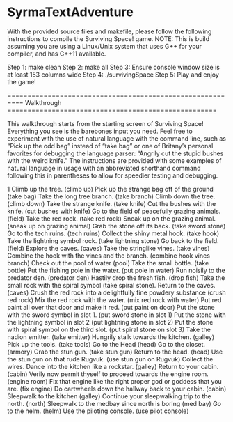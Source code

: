# SyrmaTextAdventure

With the provided source files and makefile, please follow the following instructions to compile the Surviving Space! game.
NOTE: This is build assuming you are using a Linux/Unix system that uses G++ for your compiler, and has C++11 available. 

Step 1: make clean
Step 2: make all
Step 3: Ensure console window size is at least 153 columns wide
Step 4: ./survivingSpace
Step 5: Play and enjoy the game!

========================================================== Walkthrough ====================================================

This walkthrough starts from the starting screen of Surviving Space! Everything you see is the barebones input you need. 
Feel free to experiment with the use of natural language with the command line, such as “Pick up the odd bag” instead of 
“take bag” or one of Britany’s personal favorites for debugging the language parser: “Angrily cut the stupid bushes with 
the weird knife.” The instructions are provided with some examples of natural language in usage with an abbreviated 
shorthand command following this in parentheses to allow for speedier testing and debugging.

1
Climb up the tree. (climb up)
Pick up the strange bag off of the ground (take bag)
Take the long tree branch. (take branch)
Climb down the tree. (climb down)
Take the strange knife. (take knife)
Cut the bushes with the knife. (cut bushes with knife)
Go to the field of peacefully grazing animals. (field)
Take the red rock. (take red rock)
Sneak up on the grazing animal. (sneak up on grazing animal)
Grab the stone off its back. (take sword stone)
Go to the tech ruins. (tech ruins)
Collect the shiny metal hook. (take hook)
Take the lightning symbol rock. (take lightning stone)
Go back to the field. (field)
Explore the caves. (caves)
Take the stringlike vines. (take vines)
Combine the hook with the vines and the branch. (combine hook vines branch)
Check out the pool of water (pool)
Take the small bottle. (take bottle)
Put the fishing pole in the water. (put pole in water)
Run noisily to the predator den. (predator den)
Hastily drop the fresh fish. (drop fish)
Take the small rock with the spiral symbol (take spiral stone).
Return to the caves. (caves)
Crush the red rock into a delightfully fine powdery substance (crush red rock)
Mix the red rock with the water. (mix red rock with water)
Put red paint all over that door and make it red. (put paint on door)
Put the stone with the sword symbol in slot 1. (put sword stone in slot 1)
Put the stone with the lightning symbol in slot 2 (put lightning stone in slot 2)
Put the stone with spiral symbol on the third slot. (put spiral stone on slot 3)
Take the nadion emitter. (take emitter)
Hungrily stalk towards the kitchen. (galley)
Pick up the tools. (take tools)
Go to the Head (head)
Go to the closet. (armory)
Grab the stun gun. (take stun gun)
Return to the head. (head)
Use the stun gun on that rude Rugvuk. (use stun gun on Rugvuk)
Collect the wires.
Dance into the kitchen like a rockstar. (galley)
Return to your cabin. (cabin)
Verily now permit thyself to proceed towards the engine room. (engine room)
Fix that engine like the right proper god or goddess that you are. (fix engine)
Do cartwheels down the hallway back to your cabin. (cabin)
Sleepwalk to the kitchen (galley)
Continue your sleepwalking trip to the north. (north)
Sleepwalk to the medbay since north is boring (med bay)
Go to the helm. (helm)
Use the piloting console. (use pilot console)
